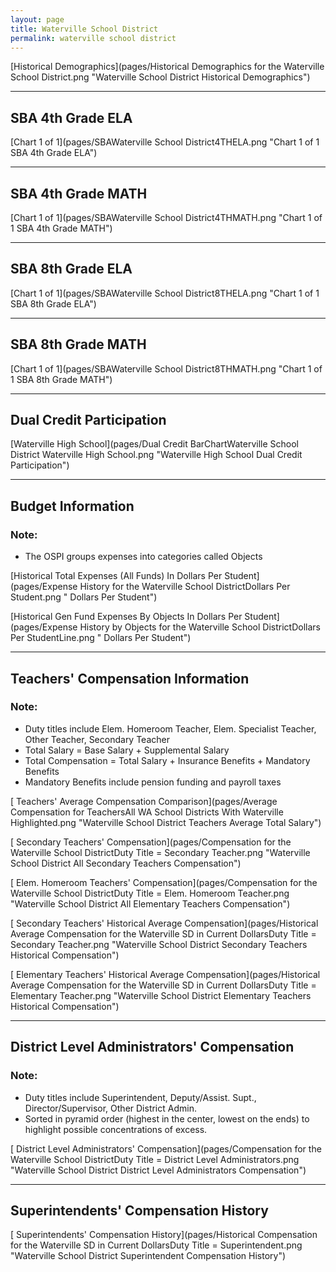 ```yaml
---
layout: page
title: Waterville School District
permalink: waterville school district
---
```



[Historical Demographics](pages/Historical Demographics for the Waterville School District.png "Waterville School District Historical Demographics")

___

## SBA 4th Grade ELA

[Chart 1 of 1](pages/SBAWaterville School District4THELA.png "Chart 1 of 1 SBA 4th Grade ELA")


___

## SBA 4th Grade MATH

[Chart 1 of 1](pages/SBAWaterville School District4THMATH.png "Chart 1 of 1 SBA 4th Grade MATH")


___

## SBA 8th Grade ELA

[Chart 1 of 1](pages/SBAWaterville School District8THELA.png "Chart 1 of 1 SBA 8th Grade ELA")


___

## SBA 8th Grade MATH

[Chart 1 of 1](pages/SBAWaterville School District8THMATH.png "Chart 1 of 1 SBA 8th Grade MATH")


___

## Dual Credit Participation

[Waterville High School](pages/Dual Credit BarChartWaterville School District Waterville High School.png "Waterville High School Dual Credit Participation")


___

## Budget Information
### Note:
- The OSPI groups expenses into categories called Objects

[Historical Total Expenses (All Funds) In Dollars Per Student](pages/Expense History for the Waterville School DistrictDollars Per Student.png " Dollars Per Student")

[Historical Gen Fund Expenses By Objects In Dollars Per Student](pages/Expense History by Objects for the Waterville School DistrictDollars Per StudentLine.png " Dollars Per Student")


___

## Teachers' Compensation Information
### Note:
- Duty titles include Elem. Homeroom Teacher, Elem. Specialist Teacher, Other Teacher, Secondary Teacher
- Total Salary = Base Salary + Supplemental Salary
- Total Compensation = Total Salary + Insurance Benefits + Mandatory Benefits
- Mandatory Benefits include pension funding and payroll taxes

[ Teachers' Average Compensation Comparison](pages/Average Compensation for TeachersAll WA School Districts With Waterville Highlighted.png "Waterville School District Teachers Average Total Salary")

[ Secondary Teachers' Compensation](pages/Compensation for the Waterville School DistrictDuty Title = Secondary Teacher.png "Waterville School District All Secondary Teachers Compensation")

[ Elem. Homeroom Teachers' Compensation](pages/Compensation for the Waterville School DistrictDuty Title = Elem. Homeroom Teacher.png "Waterville School District All Elementary Teachers Compensation")

[ Secondary Teachers' Historical Average Compensation](pages/Historical Average Compensation for the Waterville SD in Current DollarsDuty Title = Secondary Teacher.png "Waterville School District Secondary Teachers Historical Compensation")

[ Elementary Teachers' Historical Average Compensation](pages/Historical Average Compensation for the Waterville SD in Current DollarsDuty Title = Elementary Teacher.png "Waterville School District Elementary Teachers Historical Compensation")


___

## District Level Administrators' Compensation

### Note:
- Duty titles include Superintendent, Deputy/Assist. Supt., Director/Supervisor, Other District Admin.
- Sorted in pyramid order (highest in the center, lowest on the ends) to highlight possible concentrations of excess.

[ District Level Administrators' Compensation](pages/Compensation for the Waterville School DistrictDuty Title = District Level Administrators.png "Waterville School District District Level Administrators Compensation")


___

## Superintendents' Compensation History

[ Superintendents' Compensation History](pages/Historical Compensation for the Waterville SD in Current DollarsDuty Title = Superintendent.png "Waterville School District Superintendent Compensation History")

